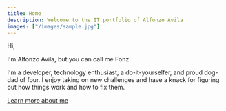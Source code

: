 ```yaml
---
title: Home
description: Welcome to the IT portfolio of Alfonzo Avila
images: ["/images/sample.jpg"]
---
```


Hi,

I'm Alfonzo Avila, but you can call me Fonz.  

I'm a developer, technology enthusiast, a do-it-yourselfer, and proud dog-dad of four. I enjoy taking on new challenges and have a knack for figuring out how things work and how to fix them.

[Learn more about me](/about "Learn more :)")